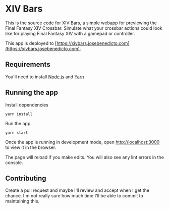 # XIV Bars

This is the source code for XIV Bars, a simple webapp for previewing the Final Fantasy XIV Crossbar. Simulate what your crossbar actions could look like for playing Final Fantasy XIV with a gamepad or controller.

This app is deployed to [https://xivbars.josebenedicto.com](https://xivbars.josebenedicto.com).

## Requirements

You'll need to install [Node.js](https://nodejs.org/) and [Yarn](https://yarnpkg.com/)

## Running the app

Install dependencies
```
yarn install
```

Run the app
```
yarn start
```

Once the app is running in development mode, open [http://localhost:3000](http://localhost:5000) to view it in the browser.

The page will reload if you make edits. You will also see any lint errors in the console.

## Contributing

Create a pull request and maybe I'll review and accept when I get the chance. I'm not really sure how much time I'll be able to commit to maintaining this.
